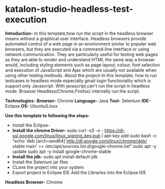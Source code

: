 # katalon-studio-headless-test-execution

**Introduction-**
In this template,how run the script in the headless browser means without a graphical user interface.
Headless browsers provide automated control of a web page in an environment similar to popular web browsers, but they are executed via a command-line interface or using network communication. They are particularly useful for testing web pages as they are able to render and understand HTML the same way a browser would, including styling elements such as page layout, colour, font selection and execution of JavaScript and Ajax which are usually not available when using other testing methods.
About the project-In this template, how to run testcases in headless mode especially gmail login functionality which is support only Javascript. With javascript,can't run the script in headless mode. Browser Headless(Chrome,Firefox) internally run the script.


**Technologies-**
**Browser-** Chrome
**Language-** Java
**Tool-** Selenium
**IDE-** Eclipse
**OS-** Ubuntu/Linux

**Use this template to following the steps-**
- Install the Eclipse-
- **Install the chrome Driver-**
    sudo curl -sS -o - https://dl-ssl.google.com/linux/linux_signing_key.pub | apt-key add 
    sudo bash -c "echo 'deb [arch=amd64] http://dl.google.com/linux/chrome/deb/ stable main' >> /etc/apt/sources.list.d/google-chrome.list" 
    sudo apt -y update 
    sudo apt -y install google-chrome-stable 
- **Install the jdk-**
  sudo apt install default-jdk 
- Install  the Selenium jar files
- CLone the project into your system
- Export project in Eclipse IDE
  Add the Libraries into the Eclipse IDE

**Headless Browser-** Chrome


